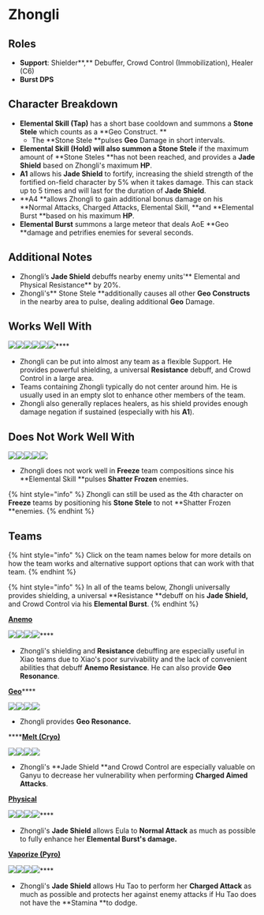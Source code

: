 # Zhongli

## **Roles**

* **Support**: Shielder**,** Debuffer, Crowd Control (Immobilization), Healer (C6)
* **Burst DPS**

## **Character Breakdown**

* **Elemental Skill (Tap)** has a short base cooldown and summons a **Stone Stele** which counts as a **Geo Construct. **
  * The **Stone Stele **pulses **Geo** Damage in short intervals.
* **Elemental Skill (Hold) **will also summon a** Stone Stele** if the maximum amount of **Stone Steles **has not been reached, and provides a **Jade Shield** based on Zhongli's maximum **HP**.
* **A1** allows his **Jade Shield** to fortify, increasing the shield strength of the fortified on-field character by 5% when it takes damage. This can stack up to 5 times and will last for the duration of **Jade Shield**.
* **A4 **allows Zhongli to gain additional bonus damage on his **Normal Attacks, Charged Attacks, Elemental Skill, **and **Elemental Burst **based on his maximum **HP**.
* **Elemental Burst** summons a large meteor that deals AoE **Geo **damage and petrifies enemies for several seconds.

## **Additional Notes**

* Zhongli’s **Jade Shield** debuffs nearby enemy units'** Elemental and Physical Resistance** by 20%.
* Zhongli's** Stone Stele **additionally causes all other **Geo Constructs** in the nearby area to pulse, dealing additional **Geo** Damage.

## **Works Well With**

****![](../../.gitbook/assets/Element\_Anemo.webp)****![](../../.gitbook/assets/Element\_Cryo.webp)****![](../../.gitbook/assets/Element\_Electro.webp)****![](../../.gitbook/assets/Element\_Hydro.webp)****![](../../.gitbook/assets/Element\_Pyro.webp)****![](../../.gitbook/assets/Element\_Geo.webp)****

* Zhongli can be put into almost any team as a flexible Support. He provides powerful shielding, a universal **Resistance** debuff, and Crowd Control in a large area.
* Teams containing Zhongli typically do not center around him. He is usually used in an empty slot to enhance other members of the team.
* Zhongli also generally replaces healers, as his shield provides enough damage negation if sustained (especially with his **A1**).

## Does Not Work Well With

![](../../.gitbook/assets/UI\_AvatarIcon\_Ayaka.png)![](../../.gitbook/assets/UI\_AvatarIcon\_Chongyun.png)![](../../.gitbook/assets/UI\_AvatarIcon\_Ganyu.png)![](../../.gitbook/assets/UI\_AvatarIcon\_Kaeya.png)![](../../.gitbook/assets/UI\_AvatarIcon\_Rosaria.png)

* Zhongli does not work well in **Freeze** team compositions since his **Elemental Skill **pulses **Shatter Frozen** enemies.

{% hint style="info" %}
Zhongli can still be used as the 4th character on **Freeze** teams by positioning his **Stone Stele** to not **Shatter Frozen **enemies.
{% endhint %}

## **Teams**

{% hint style="info" %}
Click on the team names below for more details on how the team works and alternative support options that can work with that team.
{% endhint %}

{% hint style="info" %}
In all of the teams below, Zhongli universally provides shielding, a universal **Resistance **debuff on his **Jade Shield,** and Crowd Control via his **Elemental Burst**.
{% endhint %}

****[**Anemo**](../anemo/)****

****![](../../.gitbook/assets/UI\_AvatarIcon\_Xiao.png)****![](../../.gitbook/assets/UI\_AvatarIcon\_Jean.png)****![](../../.gitbook/assets/UI\_AvatarIcon\_Albedo.png)****![](../../.gitbook/assets/UI\_AvatarIcon\_Zhongli.png)****

* Zhongli's shielding and **Resistance** debuffing are especially useful in Xiao teams due to Xiao's poor survivability and the lack of convenient abilities that debuff **Anemo Resistance**. He can also provide **Geo Resonance**.

[**Geo**](../../teams/geo.md)****

![](../../.gitbook/assets/UI\_AvatarIcon\_Ningguang.png)![](../../.gitbook/assets/UI\_AvatarIcon\_Zhongli.png)![](../../.gitbook/assets/UI\_AvatarIcon\_Xiangling.png)![](../../.gitbook/assets/UI\_AvatarIcon\_Bennett.png)

* Zhongli provides **Geo Resonance.**

****[**Melt (Cryo)**](../../teams/reverse-melt.md)

![](../../.gitbook/assets/UI\_AvatarIcon\_Ganyu.png)![](../../.gitbook/assets/UI\_AvatarIcon\_Xiangling.png)![](../../.gitbook/assets/UI\_AvatarIcon\_Zhongli.png)![](../../.gitbook/assets/UI\_AvatarIcon\_Bennett.png)

* Zhongli's **Jade Shield **and Crowd Control are especially valuable on Ganyu to decrease her vulnerability when performing **Charged Aimed Attacks**.&#x20;

****[**Physical**](../../teams/physical.md)****

****![](../../.gitbook/assets/UI\_AvatarIcon\_Eula.png)****![](../../.gitbook/assets/UI\_AvatarIcon\_Fischl.png)****![](../../.gitbook/assets/UI\_AvatarIcon\_Rosaria.png)****![](../../.gitbook/assets/UI\_AvatarIcon\_Zhongli.png)****

* Zhongli's **Jade Shield** allows Eula to **Normal Attack** as much as possible to fully enhance her **Elemental Burst's **damage**.**

****[**Vaporize (Pyro)**](../../teams/reverse-vaporize.md)****

****![](../../.gitbook/assets/UI\_AvatarIcon\_Hutao.png)****![](../../.gitbook/assets/UI\_AvatarIcon\_Xingqiu.png)****![](../../.gitbook/assets/UI\_AvatarIcon\_Albedo.png)****![](../../.gitbook/assets/UI\_AvatarIcon\_Zhongli.png)****

* Zhongli's **Jade Shield** allows Hu Tao to perform her **Charged Attack** as much as possible and protects her against enemy attacks if Hu Tao does not have the **Stamina **to dodge.
